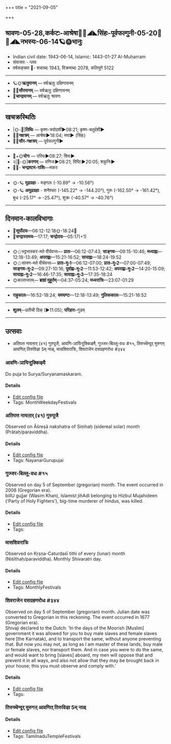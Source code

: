 +++
title = "2021-09-05"

+++
## श्रावणः-05-28,कर्कटः-आश्रेषा🌛🌌◢◣सिंहः-पूर्वफल्गुनी-05-20🌌🌞◢◣नभस्यः-06-14🪐🌞भानुः
- Indian civil date: 1943-06-14, Islamic: 1443-01-27 Al-Muḥarram
- संवत्सरः - प्लवः
- वर्षसङ्ख्या 🌛- शकाब्दः 1943, विक्रमाब्दः 2078, कलियुगे 5122
___________________
- 🪐🌞**ऋतुमानम्** — वर्षऋतुः दक्षिणायनम्
- 🌌🌞**सौरमानम्** — वर्षऋतुः दक्षिणायनम्
- 🌛**चान्द्रमानम्** — वर्षऋतुः श्रावणः
___________________


## खचक्रस्थितिः
- |🌞-🌛|**तिथिः** — कृष्ण-त्रयोदशी►08:21; कृष्ण-चतुर्दशी►  
- 🌌🌛**नक्षत्रम्** — आश्रेषा►18:04; मघा► (सिंहः)  
- 🌌🌞**सौर-नक्षत्रम्** — पूर्वफल्गुनी►  
___________________
- 🌛+🌞**योगः** — परिघः►08:27; शिवः►  
- २|🌛-🌞|**करणम्** — वणिजः►08:21; विष्टिः►20:05; शकुनिः►  
- 🌌🌛- **चन्द्राष्टम-राशिः**—मकरः  
___________________
- 🌞-🪐 **मूढग्रहाः** - मङ्गलः (-10.89° → -10.56°)
- 🌞-🪐 **अमूढग्रहाः** - शनैश्चरः (-145.22° → -144.20°), गुरुः (-162.50° → -161.42°), बुधः (-25.17° → -25.47°), शुक्रः (-40.57° → -40.76°)
___________________


## दिनमान-कालविभागाः
- 🌅**सूर्योदयः**—06:12-12:18🌞️-18:24🌇  
- 🌛**चन्द्रास्तमयः**—17:17; **चन्द्रोदयः**—05:17(+1)  
___________________
- 🌞⚝भट्टभास्कर-मते वीर्यवन्तः— **प्रातः**—06:12-07:43; **साङ्गवः**—09:15-10:46; **मध्याह्नः**—12:18-13:49; **अपराह्णः**—15:21-16:52; **सायाह्नः**—18:24-19:52  
- 🌞⚝सायण-मते वीर्यवन्तः— **प्रातः-मु॰1**—06:12-07:00; **प्रातः-मु॰2**—07:00-07:49; **साङ्गवः-मु॰2**—09:27-10:16; **पूर्वाह्णः-मु॰2**—11:53-12:42; **अपराह्णः-मु॰2**—14:20-15:09; **सायाह्नः-मु॰2**—16:46-17:35; **सायाह्नः-मु॰3**—17:35-18:24  
- 🌞कालान्तरम्— **ब्राह्मं मुहूर्तम्**—04:37-05:24; **मध्यरात्रिः**—23:07-01:29  
___________________
- **राहुकालः**—16:52-18:24; **यमघण्टः**—12:18-13:49; **गुलिककालः**—15:21-16:52  
___________________
- **शूलम्**—प्रतीची दिक् (►11:05); **परिहारः**–गुडम्  
___________________

## उत्सवाः
- अतिपत्त नायऩार् (४१) गुरुपूजै, आवणि-ञायिऱ्ऱुक्किऴमै, गुज्जर-बिल्लू-वधः #१५, तिरुच्चॆन्दूर् मुरुगऩ् आवणित् तिरुविऴा 5म् नाळ्, मासशिवरात्रिः, शिवराजेन दसग्रहणरोधः #३४४
### आवणि-ञायिऱ्ऱुक्किऴमै

Do puja to Surya/Suryanamaskaram.

#### Details
- [Edit config file](https://github.com/jyotisham/adyatithi/tree/master/tamil/description_only/AvaNi~JAyir2r2ukkizhamai.toml)
- Tags: MonthWeekdayFestivals


### अतिपत्त नायऩार् (४१) गुरुपूजै

Observed on Āśreṣā nakshatra of Siṃhaḥ (sidereal solar) month (Prātaḥ/paraviddha). 

#### Details
- [Edit config file](https://github.com/jyotisham/adyatithi/tree/master/mahApuruSha/nAyanAr/sidereal_solar_month/nakshatra/05/09/atipatta%20nAyan2Ar%20%2841%29%20gurupUjai.toml)
- Tags: NayanarGurupujai


### गुज्जर-बिल्लू-वधः #१५

Observed on day 5 of September (gregorian) month. The event occurred in 2006 (Gregorian era).  
billU gujjar (Wasim Khan), Islamist jihAdI belonging to Hizbul Mujahideen ('Party of Holy Fighters'), big-time murderer of hindus, was killed.


#### Details
- [Edit config file](https://github.com/jyotisham/adyatithi/tree/master/mahApuruSha/xatra-later/gregorian/day/09/05/gujjara-billU-vadhaH.toml)
- Tags: 


### मासशिवरात्रिः

Observed on Kṛṣṇa-Caturdaśī tithi of every (lunar) month (Niśīthaḥ/paraviddha). Monthly Shivaratri day.

#### Details
- [Edit config file](https://github.com/jyotisham/adyatithi/tree/master/devatA/shaiva/lunar_month/tithi/00/29/mAsazivarAtriH.toml)
- Tags: MonthlyFestivals


### शिवराजेन दसग्रहणरोधः #३४४

Observed on day 5 of September (gregorian) month. Julian date was converted to Gregorian in this reckoning. The event occurred in 1677 (Gregorian era).  
Shivaji declared to the Dutch: 'In the days of the Moorish [Muslim] government it was allowed for you to buy male slaves and female slaves here [the Karnatak), and to transport the same, without anyone preventing that. But now you may not, as long as I am master of these lands, buy male or female slaves, nor transport them. And in case you were to do the same, and would want to bring [slaves] aboard, my men will oppose that and prevent it in all ways, and also not allow that they may be brought back in your house; this you must observe and comply with.'

#### Details
- [Edit config file](https://github.com/jyotisham/adyatithi/tree/master/mahApuruSha/xatra-later/gregorian/day/09/05/shivarAjena_dAsagrahaNa-rodhaH.toml)
- Tags: 


### तिरुच्चॆन्दूर् मुरुगऩ् आवणित् तिरुविऴा 5म् नाळ्



#### Details
- [Edit config file](https://github.com/jyotisham/adyatithi/tree/master/temples/Tamil/relative_event/tiruccendUr%20AvaNit%20tiruvizhA%20nir2aivu/offset__-7/tiruccendUr%20murugan2%20AvaNit%20tiruvizhA%20%23%235%23%23m%20nAL.toml)
- Tags: TamilnaduTempleFestivals


